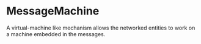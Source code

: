 # MessageMachine
A virtual-machine like mechanism allows the networked entities to work on a  machine embedded in the messages. 
